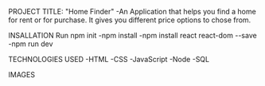 PROJECT TITLE:
"Home Finder"
-An Application that helps you find a home for rent or for purchase.
It gives you different price options to chose from.

INSALLATION 
Run npm init
    -npm install 
    -npm install react react-dom --save
    -npm run dev

TECHNOLOGIES USED
    -HTML
    -CSS
    -JavaScript
    -Node
    -SQL

IMAGES
